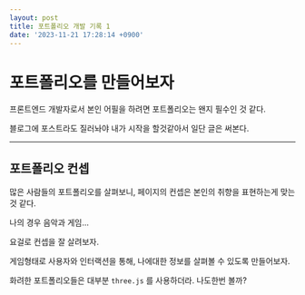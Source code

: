 ```yaml
---
layout: post
title: 포트폴리오 개발 기록 1
date: '2023-11-21 17:28:14 +0900'
---
```


# 포트폴리오를 만들어보자
프론트엔드 개발자로서 본인 어필을 하려면 포트폴리오는 왠지 필수인 것 같다.

블로그에 포스트라도 질러놔야 내가 시작을 할것같아서 일단 글은 써본다.

---

## 포트폴리오 컨셉
많은 사람들의 포트폴리오를 살펴보니, 페이지의 컨셉은 본인의 취향을 표현하는게 맞는 것 같다.

나의 경우 음악과 게임...

요걸로 컨셉을 잘 살려보자.

게임형태로 사용자와 인터랙션을 통해, 나에대한 정보를 살펴볼 수 있도록 만들어보자.

화려한 포트폴리오들은 대부분 `three.js` 를 사용하더라. 나도한번 볼까?